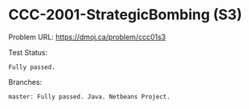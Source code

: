 # CCC-2001-StrategicBombing (S3)

Problem URL:
    https://dmoj.ca/problem/ccc01s3
    
Test Status:

    Fully passed.
    
Branches:

    master: Fully passed. Java. Netbeans Project.
    
    
    
